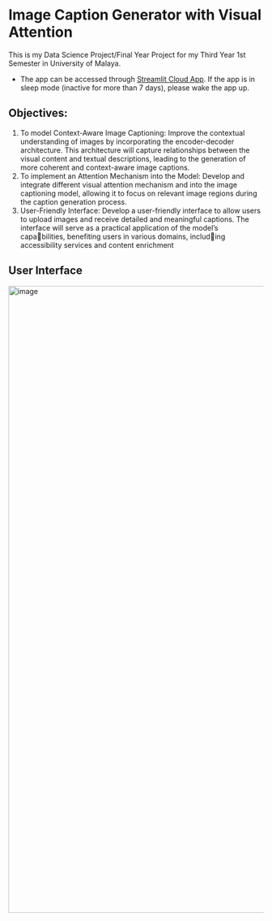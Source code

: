 # Image Caption Generator with Visual Attention
This is my Data Science Project/Final Year Project for my Third Year 1st Semester in University of Malaya.
- The app can be accessed through [Streamlit Cloud App](https://image-caption-generator-with-visual-attention-s2105674.streamlit.app/). If the app is in sleep mode (inactive for more than 7 days), please wake the app up.
## Objectives:
1. To model Context-Aware Image Captioning: Improve the contextual understanding of images by incorporating the encoder-decoder architecture. This architecture will capture relationships between the visual content and textual descriptions, leading to the generation of more coherent and context-aware image captions.
2. To implement an Attention Mechanism into the Model: Develop and integrate different visual attention mechanism and into the image captioning model, allowing it to focus on relevant image regions during
the caption generation process.
3. User-Friendly Interface: Develop a user-friendly interface to allow users to upload images and receive detailed and meaningful captions. The interface will serve as a practical application of the model’s capabilities, benefiting users in various domains, including accessibility services and content enrichment

## User Interface
<img width="1235" alt="image" src="https://github.com/yunonn662/Image-Caption-Generator-with-Visual-Attention/assets/92711706/7295aed1-ebad-4c65-b3cd-f77b381de9fa">



